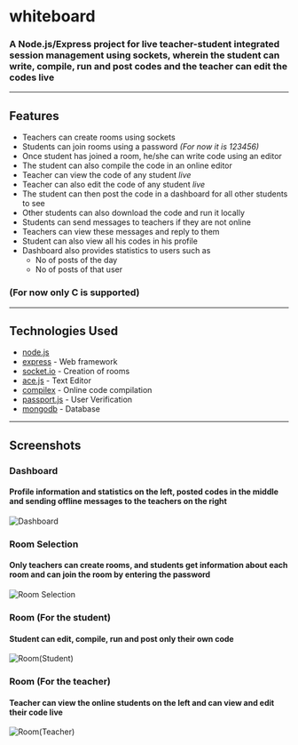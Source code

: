# whiteboard

### A Node.js/Express project for live teacher-student integrated session management using sockets, wherein the student can write, compile, run and post codes and the teacher can edit the codes live

---

## Features

-   Teachers can create rooms using sockets
-   Students can join rooms using a password _(For now it is 123456)_
-   Once student has joined a room, he/she can write code using an editor
-   The student can also compile the code in an online editor
-   Teacher can view the code of any student _live_
-   Teacher can also edit the code of any student _live_
-   The student can then post the code in a dashboard for all other students to see
-   Other students can also download the code and run it locally
-   Students can send messages to teachers if they are not online
-   Teachers can view these messages and reply to them
-   Student can also view all his codes in his profile
-   Dashboard also provides statistics to users such as
    -   No of posts of the day
    -   No of posts of that user

### **(For now only C is supported)**

---

## Technologies Used

-   [node.js]("https://nodejs.org/en/" 'node.js')
-   [express]("https://www.npmjs.com/package/express" 'express') - Web framework
-   [socket.io]("https://socket.io/" 'socket.io') - Creation of rooms
-   [ace.js](https://ace.c9.io/ 'ace.js') - Text Editor
-   [compilex]("https://www.npmjs.com/package/compilex" 'compilex') - Online code compilation
-   [passport.js]("https://www.npmjs.com/package/passport", 'passport.js') - User Verification
-   [mongodb]("https://www.mongodb.com/", 'MongoDb') - Database

---

## Screenshots

### Dashboard

#### Profile information and statistics on the left, posted codes in the middle and sending offline messages to the teachers on the right

![Dashboard](https://i.imgur.com/0KBAvEg.png?2)

### Room Selection

#### Only teachers can create rooms, and students get information about each room and can join the room by entering the password

![Room Selection](https://i.imgur.com/hQKdkbn.png)

### Room (For the student)

#### Student can edit, compile, run and post only their own code

![Room(Student)](https://i.imgur.com/Y9n73xH.png)

### Room (For the teacher)

#### Teacher can view the online students on the left and can view and edit their code live

![Room(Teacher)](https://i.imgur.com/pv8mLb3.png)
